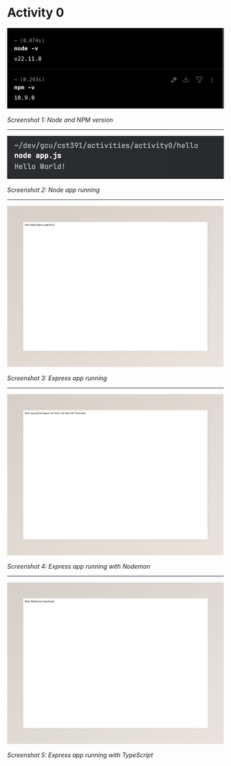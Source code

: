 # Activity 0

![](screenshots/a0s1.png)

*Screenshot 1: Node and NPM version*

---

![](screenshots/a0s2.png)

*Screenshot 2: Node app running*

---

![](screenshots/a0s3.png)

*Screenshot 3: Express app running*

---

![](screenshots/a0s4.png)

*Screenshot 4: Express app running with Nodemon*

---

![](screenshots/a0s5.jpeg)

*Screenshot 5: Express app running with TypeScript*
